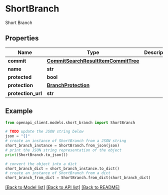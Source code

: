 # ShortBranch

Short Branch

## Properties

Name | Type | Description | Notes
------------ | ------------- | ------------- | -------------
**commit** | [**CommitSearchResultItemCommitTree**](CommitSearchResultItemCommitTree.md) |  | 
**name** | **str** |  | 
**protected** | **bool** |  | 
**protection** | [**BranchProtection**](BranchProtection.md) |  | [optional] 
**protection_url** | **str** |  | [optional] 

## Example

```python
from openapi_client.models.short_branch import ShortBranch

# TODO update the JSON string below
json = "{}"
# create an instance of ShortBranch from a JSON string
short_branch_instance = ShortBranch.from_json(json)
# print the JSON string representation of the object
print(ShortBranch.to_json())

# convert the object into a dict
short_branch_dict = short_branch_instance.to_dict()
# create an instance of ShortBranch from a dict
short_branch_from_dict = ShortBranch.from_dict(short_branch_dict)
```
[[Back to Model list]](../README.md#documentation-for-models) [[Back to API list]](../README.md#documentation-for-api-endpoints) [[Back to README]](../README.md)


